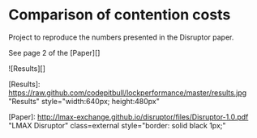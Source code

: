 Comparison of contention costs
===============
Project to reproduce the numbers presented in the Disruptor paper.

See page 2 of the [Paper][]

![Results][]


[Results]: https://raw.github.com/codepitbull/lockperformance/master/results.jpg "Results" style="width:640px; height:480px"

[Paper]: http://lmax-exchange.github.io/disruptor/files/Disruptor-1.0.pdf "LMAX Disruptor" class=external style="border: solid black 1px;"